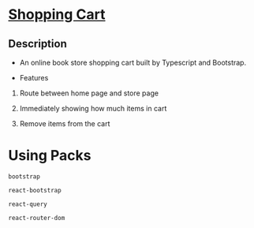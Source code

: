 # [Shopping Cart](https://levius-c.github.io/shopping-cart/)

## Description

+ An online book store shopping cart built by Typescript and Bootstrap.

+ Features

1. Route between home page and store page

2. Immediately showing how much items in cart

3. Remove items from the cart

# Using Packs

`bootstrap`

`react-bootstrap`

`react-query`

`react-router-dom`
